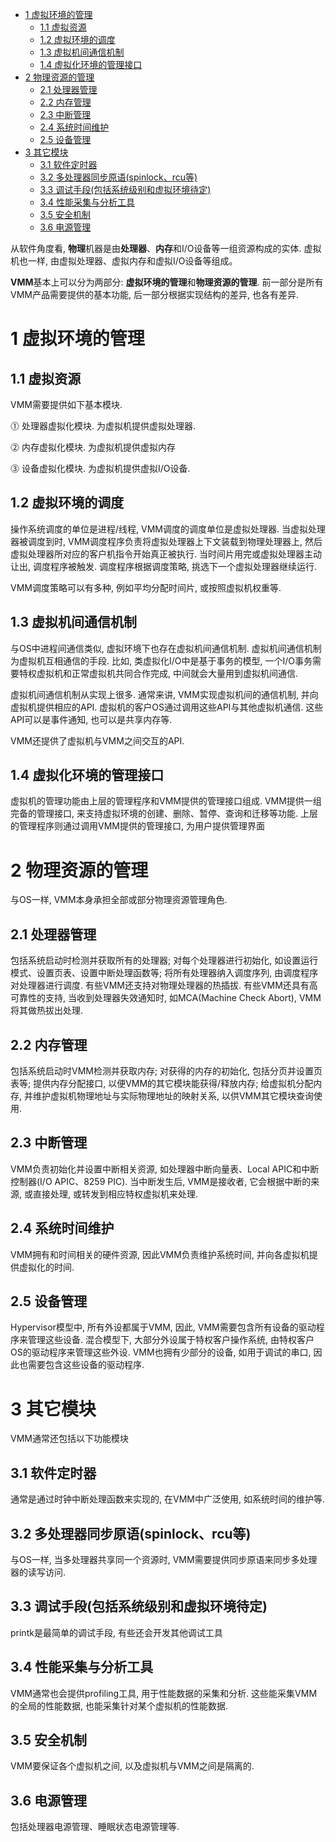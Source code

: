 
<!-- @import "[TOC]" {cmd="toc" depthFrom=1 depthTo=6 orderedList=false} -->

<!-- code_chunk_output -->

* [1 虚拟环境的管理](#1-虚拟环境的管理)
	* [1.1 虚拟资源](#11-虚拟资源)
	* [1.2 虚拟环境的调度](#12-虚拟环境的调度)
	* [1.3 虚拟机间通信机制](#13-虚拟机间通信机制)
	* [1.4 虚拟化环境的管理接口](#14-虚拟化环境的管理接口)
* [2 物理资源的管理](#2-物理资源的管理)
	* [2.1 处理器管理](#21-处理器管理)
	* [2.2 内存管理](#22-内存管理)
	* [2.3 中断管理](#23-中断管理)
	* [2.4 系统时间维护](#24-系统时间维护)
	* [2.5 设备管理](#25-设备管理)
* [3 其它模块](#3-其它模块)
	* [3.1 软件定时器](#31-软件定时器)
	* [3.2 多处理器同步原语(spinlock、rcu等)](#32-多处理器同步原语spinlock-rcu等)
	* [3.3 调试手段(包括系统级别和虚拟环境待定)](#33-调试手段包括系统级别和虚拟环境待定)
	* [3.4 性能采集与分析工具](#34-性能采集与分析工具)
	* [3.5 安全机制](#35-安全机制)
	* [3.6 电源管理](#36-电源管理)

<!-- /code_chunk_output -->

从软件角度看, **物理**机器是由**处理器**、**内存**和I/O设备等一组资源构成的实体. 虚拟机也一样, 由虚拟处理器、虚拟内存和虚拟I/O设备等组成。 

**VMM**基本上可以分为两部分: **虚拟环境的管理**和**物理资源的管理**. 前一部分是所有VMM产品需要提供的基本功能, 后一部分根据实现结构的差异, 也各有差异.

# 1 虚拟环境的管理

## 1.1 虚拟资源

VMM需要提供如下基本模块.

⓵ 处理器虚拟化模块. 为虚拟机提供虚拟处理器.

⓶ 内存虚拟化模块. 为虚拟机提供虚拟内存

⓷ 设备虚拟化模块. 为虚拟机提供虚拟I/O设备.

## 1.2 虚拟环境的调度

操作系统调度的单位是进程/线程, VMM调度的调度单位是虚拟处理器. 当虚拟处理器被调度到时, VMM调度程序负责将虚拟处理器上下文装载到物理处理器上, 然后虚拟处理器所对应的客户机指令开始真正被执行. 当时间片用完或虚拟处理器主动让出, 调度程序被触发. 调度程序根据调度策略, 挑选下一个虚拟处理器继续运行.

VMM调度策略可以有多种, 例如平均分配时间片, 或按照虚拟机权重等.

## 1.3 虚拟机间通信机制

与OS中进程间通信类似, 虚拟环境下也存在虚拟机间通信机制. 虚拟机间通信机制为虚拟机互相通信的手段. 比如, 类虚拟化I/O中是基于事务的模型, 一个I/O事务需要特权虚拟机和正常虚拟机共同合作完成, 中间就会大量用到虚拟机间通信.

虚拟机间通信机制从实现上很多. 通常来讲, VMM实现虚拟机间的通信机制, 并向虚拟机提供相应的API. 虚拟机的客户OS通过调用这些API与其他虚拟机通信. 这些API可以是事件通知, 也可以是共享内存等. 

VMM还提供了虚拟机与VMM之间交互的API.

## 1.4 虚拟化环境的管理接口

虚拟机的管理功能由上层的管理程序和VMM提供的管理接口组成. VMM提供一组完备的管理接口, 来支持虚拟环境的创建、删除、暂停、查询和迁移等功能. 上层的管理程序则通过调用VMM提供的管理接口, 为用户提供管理界面

# 2 物理资源的管理

与OS一样, VMM本身承担全部或部分物理资源管理角色.

## 2.1 处理器管理

包括系统启动时检测并获取所有的处理器; 对每个处理器进行初始化, 如设置运行模式、设置页表、设置中断处理函数等; 将所有处理器纳入调度序列, 由调度程序对处理器进行调度. 有些VMM还支持对物理处理器的热插拔. 有些VMM还具有高可靠性的支持, 当收到处理器失效通知时, 如MCA(Machine Check Abort), VMM将其做热拔出处理.

## 2.2 内存管理

包括系统启动时VMM检测并获取内存; 对获得的内存的初始化, 包括分页并设置页表等; 提供内存分配接口, 以便VMM的其它模块能获得/释放内存; 给虚拟机分配内存, 并维护虚拟机物理地址与实际物理地址的映射关系, 以供VMM其它模块查询使用.

## 2.3 中断管理

VMM负责初始化并设置中断相关资源, 如处理器中断向量表、Local APIC和中断控制器(I/O APIC、8259 PIC). 当中断发生后, VMM是接收者, 它会根据中断的来源, 或直接处理, 或转发到相应特权虚拟机来处理.

## 2.4 系统时间维护

VMM拥有和时间相关的硬件资源, 因此VMM负责维护系统时间, 并向各虚拟机提供虚拟化的时间.

## 2.5 设备管理

Hypervisor模型中, 所有外设都属于VMM, 因此, VMM需要包含所有设备的驱动程序来管理这些设备. 混合模型下, 大部分外设属于特权客户操作系统, 由特权客户OS的驱动程序来管理这些外设. VMM也拥有少部分的设备, 如用于调试的串口, 因此也需要包含这些设备的驱动程序.

# 3 其它模块

VMM通常还包括以下功能模块

## 3.1 软件定时器

通常是通过时钟中断处理函数来实现的, 在VMM中广泛使用, 如系统时间的维护等.

## 3.2 多处理器同步原语(spinlock、rcu等)

与OS一样, 当多处理器共享同一个资源时, VMM需要提供同步原语来同步多处理器的读写访问.

## 3.3 调试手段(包括系统级别和虚拟环境待定)

printk是最简单的调试手段, 有些还会开发其他调试工具

## 3.4 性能采集与分析工具

VMM通常也会提供profiling工具, 用于性能数据的采集和分析. 这些能采集VMM的全局的性能数据, 也能采集针对某个虚拟机的性能数据.

## 3.5 安全机制

VMM要保证各个虚拟机之间, 以及虚拟机与VMM之间是隔离的.

## 3.6 电源管理

包括处理器电源管理、睡眠状态电源管理等.



